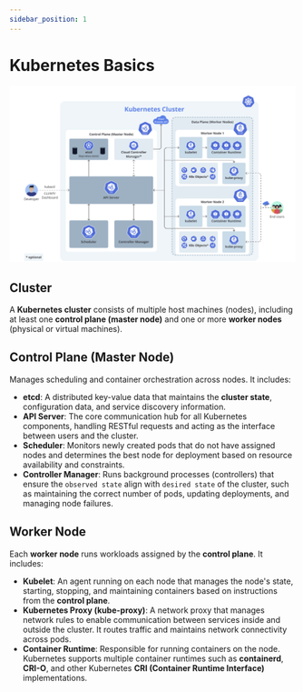 ```yaml
---
sidebar_position: 1
---
```


# Kubernetes Basics

![k8s-architecture-dicoding-image](../../static/img/k8s-architecture.png)

## Cluster
A **Kubernetes cluster** consists of multiple host machines (nodes), including at least one **control plane (master node)** and one or more **worker nodes** (physical or virtual machines).

## Control Plane (Master Node)
Manages scheduling and container orchestration across nodes. It includes:
- **etcd**: A distributed key-value data that maintains the **cluster state**, configuration data, and service discovery information.
- **API Server**: The core communication hub for all Kubernetes components, handling RESTful requests and acting as the interface between users and the cluster.
- **Scheduler**: Monitors newly created pods that do not have assigned nodes and determines the best node for deployment based on resource availability and constraints.
- **Controller Manager**: Runs background processes (controllers) that ensure the `observed state` align with `desired state` of the cluster, such as maintaining the correct number of pods, updating deployments, and managing node failures.

## Worker Node
Each **worker node** runs workloads assigned by the **control plane**. It includes:

- **Kubelet**: An agent running on each node that manages the node's state, starting, stopping, and maintaining containers based on instructions from the **control plane**.
- **Kubernetes Proxy (kube-proxy)**: A network proxy that manages network rules to enable communication between services inside and outside the cluster. It routes traffic and maintains network connectivity across pods.
- **Container Runtime**: Responsible for running containers on the node. Kubernetes supports multiple container runtimes such as **containerd**, **CRI-O**, and other Kubernetes **CRI (Container Runtime Interface)** implementations.

